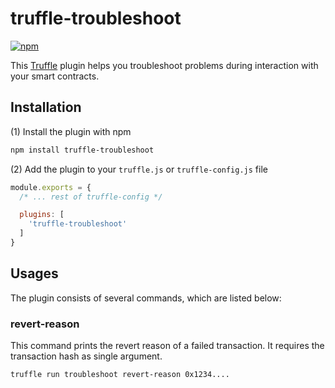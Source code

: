 # truffle-troubleshoot

[![npm](https://img.shields.io/npm/v/truffle-troubleshoot.svg)](https://www.npmjs.com/package/truffle-troubleshoot)

This [Truffle](https://www.trufflesuite.com/docs/truffle/overview) plugin helps you troubleshoot problems during interaction with your smart contracts.

## Installation

(1) Install the plugin with npm
```sh
npm install truffle-troubleshoot
```

(2) Add the plugin to your `truffle.js` or `truffle-config.js` file
```js
module.exports = {
  /* ... rest of truffle-config */

  plugins: [
    'truffle-troubleshoot'
  ]
}
```

## Usages

The plugin consists of several commands, which are listed below:

### revert-reason

This command prints the revert reason of a failed transaction. It requires the transaction hash as single argument.

```bash
truffle run troubleshoot revert-reason 0x1234....
```
